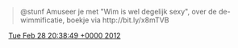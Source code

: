 > @stunf Amuseer je met "Wim is wel degelijk sexy", over de de\-wimmificatie, boekje via http://bit\.ly/x8mTVB

<img src="../../media/tweet.ico" width="12" /> [Tue Feb 28 20:38:49 +0000 2012](https://twitter.com/DromerDenker/status/174594425547272192)